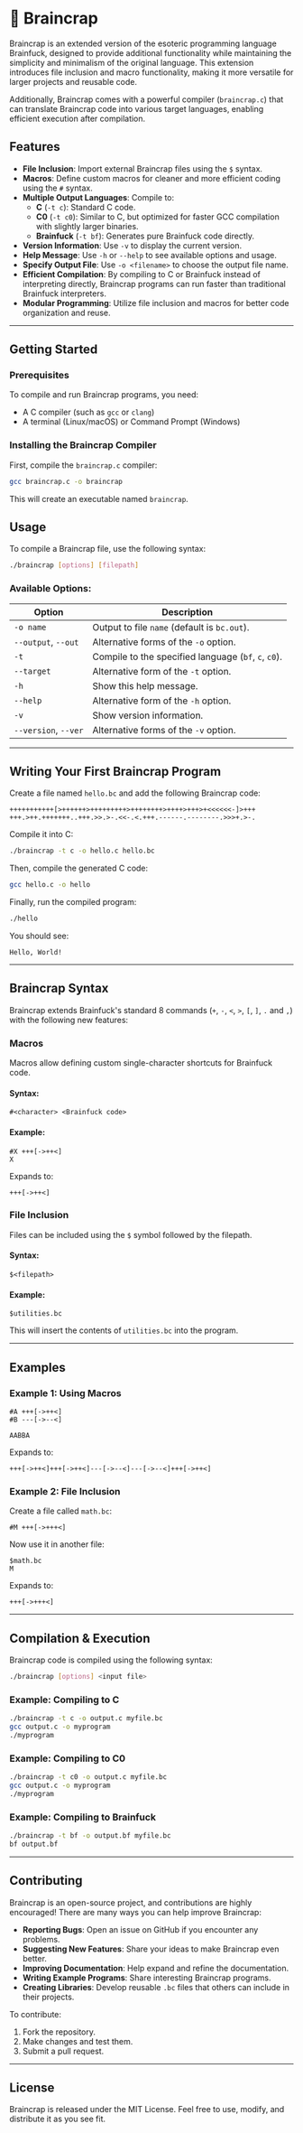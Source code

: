 # 🧠 Braincrap

Braincrap is an extended version of the esoteric programming language Brainfuck, designed to provide additional functionality while maintaining the simplicity and minimalism of the original language. This extension introduces file inclusion and macro functionality, making it more versatile for larger projects and reusable code.

Additionally, Braincrap comes with a powerful compiler (`braincrap.c`) that can translate Braincrap code into various target languages, enabling efficient execution after compilation.

## Features

- **File Inclusion**: Import external Braincrap files using the `$` syntax.
- **Macros**: Define custom macros for cleaner and more efficient coding using the `#` syntax.
- **Multiple Output Languages**: Compile to:
  - **C** (`-t c`): Standard C code.
  - **C0** (`-t c0`): Similar to C, but optimized for faster GCC compilation with slightly larger binaries.
  - **Brainfuck** (`-t bf`): Generates pure Brainfuck code directly.
- **Version Information**: Use `-v` to display the current version.
- **Help Message**: Use `-h` or `--help` to see available options and usage.
- **Specify Output File**: Use `-o <filename>` to choose the output file name.
- **Efficient Compilation**: By compiling to C or Brainfuck instead of interpreting directly, Braincrap programs can run faster than traditional Brainfuck interpreters.
- **Modular Programming**: Utilize file inclusion and macros for better code organization and reuse.

---

## Getting Started

### Prerequisites

To compile and run Braincrap programs, you need:
- A C compiler (such as `gcc` or `clang`)
- A terminal (Linux/macOS) or Command Prompt (Windows)

### Installing the Braincrap Compiler

First, compile the `braincrap.c` compiler:
```sh
gcc braincrap.c -o braincrap
```
This will create an executable named `braincrap`.

## Usage

To compile a Braincrap file, use the following syntax:
```sh
./braincrap [options] [filepath]
```

### Available Options:
| Option               | Description                                                         |
|----------------------|---------------------------------------------------------------------|
| `-o name`            | Output to file `name` (default is `bc.out`).                         |
| `--output`, `--out`  | Alternative forms of the `-o` option.                                |
| `-t`                 | Compile to the specified language (`bf`, `c`, `c0`).                  |
| `--target`           | Alternative form of the `-t` option.                                 |
| `-h`                 | Show this help message.                                              |
| `--help`             | Alternative form of the `-h` option.                                 |
| `-v`                 | Show version information.                                            |
| `--version`, `--ver` | Alternative forms of the `-v` option.                                |

---

## Writing Your First Braincrap Program

Create a file named `hello.bc` and add the following Braincrap code:
```brainfuck
+++++++++++[>++++++>+++++++++>++++++++>++++>+++>+<<<<<<-]>+++
+++.>++.+++++++..+++.>>.>-.<<-.<.+++.------.--------.>>>+.>-.
```

Compile it into C:
```sh
./braincrap -t c -o hello.c hello.bc
```

Then, compile the generated C code:
```sh
gcc hello.c -o hello
```

Finally, run the compiled program:
```sh
./hello
```

You should see:
```
Hello, World!
```

---

## Braincrap Syntax

Braincrap extends Brainfuck's standard 8 commands (`+`, `-`, `<`, `>`, `[`, `]`, `.` and `,`) with the following new features:

### Macros

Macros allow defining custom single-character shortcuts for Brainfuck code.

#### Syntax:
```brainfuck
#<character> <Brainfuck code>
```
#### Example:
```brainfuck
#X +++[->++<]
X
```
Expands to:
```brainfuck
+++[->++<]
```

### File Inclusion

Files can be included using the `$` symbol followed by the filepath.

#### Syntax:
```brainfuck
$<filepath>
```
#### Example:
```brainfuck
$utilities.bc
```
This will insert the contents of `utilities.bc` into the program.

---

## Examples

### Example 1: Using Macros
```brainfuck
#A +++[->++<]  
#B ---[->--<]  

AABBA  
```
Expands to:
```brainfuck
+++[->++<]+++[->++<]---[->--<]---[->--<]+++[->++<]
```

### Example 2: File Inclusion
Create a file called `math.bc`:
```brainfuck
#M +++[->+++<]
```
Now use it in another file:
```brainfuck
$math.bc
M
```
Expands to:
```brainfuck
+++[->+++<]
```

---

## Compilation & Execution

Braincrap code is compiled using the following syntax:
```sh
./braincrap [options] <input file>
```

### Example: Compiling to C
```sh
./braincrap -t c -o output.c myfile.bc
gcc output.c -o myprogram
./myprogram
```

### Example: Compiling to C0
```sh
./braincrap -t c0 -o output.c myfile.bc
gcc output.c -o myprogram
./myprogram
```

### Example: Compiling to Brainfuck
```sh
./braincrap -t bf -o output.bf myfile.bc
bf output.bf
```

---

## Contributing

Braincrap is an open-source project, and contributions are highly encouraged! There are many ways you can help improve Braincrap:

- **Reporting Bugs**: Open an issue on GitHub if you encounter any problems.
- **Suggesting New Features**: Share your ideas to make Braincrap even better.
- **Improving Documentation**: Help expand and refine the documentation.
- **Writing Example Programs**: Share interesting Braincrap programs.
- **Creating Libraries**: Develop reusable `.bc` files that others can include in their projects.

To contribute:
1. Fork the repository.
2. Make changes and test them.
3. Submit a pull request.

---

## License

Braincrap is released under the MIT License. Feel free to use, modify, and distribute it as you see fit.

